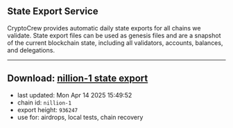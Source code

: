 ## State Export Service
CryptoCrew provides automatic daily state exports for all chains we validate. State export files can be used as genesis files and are a snapshot of the current blockchain state, including all validators, accounts, balances, and delegations.

---
**Download: [nillion-1 state export](https://ccv-s3.nbg1.your-objectstorage.com/SERVICE/nillion/nillion-1_export_936247.json)**
---

- last updated: Mon Apr 14 2025 15:49:52
- chain id: `nillion-1`
- export height: `936247`
- use for: airdrops, local tests, chain recovery
